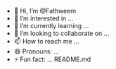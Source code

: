 - 👋 Hi, I’m @Fathweem
- 👀 I’m interested in ...
- 🌱 I’m currently learning ...
- 💞️ I’m looking to collaborate on ...
- 📫 How to reach me ...
- 😄 Pronouns: ...
- ⚡ Fun fact: ...
README.md
<!---
Fathweem/Fathweem is a ✨ special ✨ repository because its `README.md` (this file) appears on your GitHub profile.
You can click the Preview link to take a look at your changes.
--->

